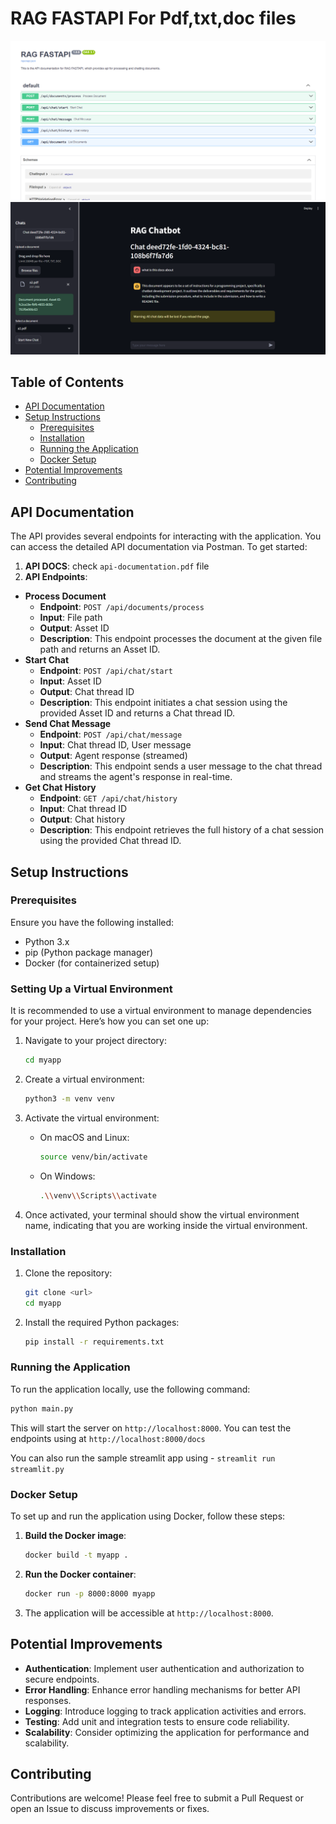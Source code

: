 # RAG FASTAPI For Pdf,txt,doc files

![ss6](./imgs/fastapi.png)
![ss6](./imgs/pic.png)

## Table of Contents

- [API Documentation](#api-documentation)
- [Setup Instructions](#setup-instructions)
  - [Prerequisites](#prerequisites)
  - [Installation](#installation)
  - [Running the Application](#running-the-application)
  - [Docker Setup](#docker-setup)
- [Potential Improvements](#potential-improvements)
- [Contributing](#contributing)

## API Documentation

The API provides several endpoints for interacting with the application. You can access the detailed API documentation via Postman. To get started:

1. **API DOCS**: check `api-documentation.pdf` file 
2. **API Endpoints**:

- **Process Document**
  - **Endpoint**: `POST /api/documents/process`
  - **Input**: File path
  - **Output**: Asset ID
  - **Description**: This endpoint processes the document at the given file path and returns an Asset ID.
- **Start Chat**
  - **Endpoint**: `POST /api/chat/start`
  - **Input**: Asset ID
  - **Output**: Chat thread ID
  - **Description**: This endpoint initiates a chat session using the provided Asset ID and returns a Chat thread ID.
- **Send Chat Message**
  - **Endpoint**: `POST /api/chat/message`
  - **Input**: Chat thread ID, User message
  - **Output**: Agent response (streamed)
  - **Description**: This endpoint sends a user message to the chat thread and streams the agent's response in real-time.
- **Get Chat History**
  - **Endpoint**: `GET /api/chat/history`
  - **Input**: Chat thread ID
  - **Output**: Chat history
  - **Description**: This endpoint retrieves the full history of a chat session using the provided Chat thread ID.

## Setup Instructions

### Prerequisites

Ensure you have the following installed:

- Python 3.x
- pip (Python package manager)
- Docker (for containerized setup)

### Setting Up a Virtual Environment

It is recommended to use a virtual environment to manage dependencies for your project. Here’s how you can set one up:

1. Navigate to your project directory:
    
    ```bash
    cd myapp
    
    ```
    
2. Create a virtual environment:
    
    ```bash
    python3 -m venv venv
    
    ```
    
3. Activate the virtual environment:
    - On macOS and Linux:
        
        ```bash
        source venv/bin/activate
        
        ```
        
    - On Windows:
        
        ```bash
        .\\venv\\Scripts\\activate
        
        ```
        
4. Once activated, your terminal should show the virtual environment name, indicating that you are working inside the virtual environment.

### Installation

1. Clone the repository:

   ```bash
   git clone <url>
   cd myapp
   ```
2. Install the required Python packages:

   ```bash
   pip install -r requirements.txt
   ```

### Running the Application

To run the application locally, use the following command:

```bash
python main.py
```

This will start the server on `http://localhost:8000`. You can test the endpoints using at `http://localhost:8000/docs`

You can also run the sample streamlit app using - `streamlit run streamlit.py`

### Docker Setup

To set up and run the application using Docker, follow these steps:

1. **Build the Docker image**:

   ```bash
   docker build -t myapp .
   ```
2. **Run the Docker container**:

   ```bash
   docker run -p 8000:8000 myapp
   ```
3. The application will be accessible at `http://localhost:8000`.

## Potential Improvements

- **Authentication**: Implement user authentication and authorization to secure endpoints.
- **Error Handling**: Enhance error handling mechanisms for better API responses.
- **Logging**: Introduce logging to track application activities and errors.
- **Testing**: Add unit and integration tests to ensure code reliability.
- **Scalability**: Consider optimizing the application for performance and scalability.

## Contributing

Contributions are welcome! Please feel free to submit a Pull Request or open an Issue to discuss improvements or fixes.
